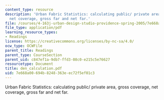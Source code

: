 ```yaml
---
content_type: resource
description: 'Urban Fabric Statistics: calculating public/ private area, gross coverage,
  net coverage, gross far and net far.'
file: /courses/4-163j-urban-design-studio-providence-spring-2005/7e668a00694b8248363eec72f5ef01c3_den_calculation.pdf
file_type: application/pdf
learning_resource_types:
- Readings
license: https://creativecommons.org/licenses/by-nc-sa/4.0/
ocw_type: OCWFile
parent_title: Readings
parent_type: CourseSection
parent_uid: c847ef1a-9db7-ffd3-08c0-e215c5e76627
resourcetype: Document
title: den_calculation.pdf
uid: 7e668a00-694b-8248-363e-ec72f5ef01c3
---
```

Urban Fabric Statistics: calculating public/ private area, gross coverage, net coverage, gross far and net far.